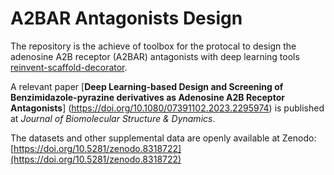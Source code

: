 # A2BAR Antagonists Design

The repository is the achieve of toolbox for the protocal to design the adenosine A2B receptor (A2BAR) antagonists with deep learning tools [reinvent-scaffold-decorator](https://github.com/undeadpixel/reinvent-scaffold-decorator).

A relevant paper [**Deep Learning-based Design and Screening of Benzimidazole-pyrazine derivatives as Adenosine A2B Receptor Antagonists**] (https://doi.org/10.1080/07391102.2023.2295974) is published at *Journal of Biomolecular Structure & Dynamics*.

The datasets and other supplemental data are openly available at Zenodo: [https://doi.org/10.5281/zenodo.8318722](https://doi.org/10.5281/zenodo.8318722)

